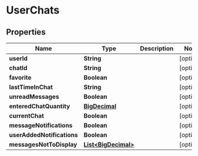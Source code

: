 
# UserChats

## Properties
Name | Type | Description | Notes
------------ | ------------- | ------------- | -------------
**userId** | **String** |  |  [optional]
**chatId** | **String** |  |  [optional]
**favorite** | **Boolean** |  |  [optional]
**lastTimeInChat** | **String** |  |  [optional]
**unreadMessages** | **Boolean** |  |  [optional]
**enteredChatQuantity** | [**BigDecimal**](BigDecimal.md) |  |  [optional]
**currentChat** | **Boolean** |  |  [optional]
**messageNotifications** | **Boolean** |  |  [optional]
**userAddedNotifications** | **Boolean** |  |  [optional]
**messagesNotToDisplay** | [**List&lt;BigDecimal&gt;**](BigDecimal.md) |  |  [optional]



